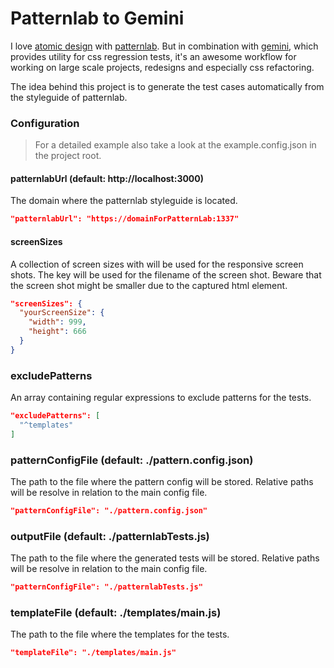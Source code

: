 # Patternlab to Gemini

I love [atomic design](http://atomicdesign.bradfrost.com) with [patternlab](http://patternlab.io). 
But in combination with [gemini](https://github.com/gemini-testing/gemini), which provides utility for css regression tests, 
it's an awesome workflow for working on large scale projects, redesigns and especially css refactoring.

The idea behind this project is to generate the test cases automatically from the styleguide of patternlab.

### Configuration

> For a detailed example also take a look at the example.config.json in the project root.

#### patternlabUrl (default: http://localhost:3000)

The domain where the patternlab styleguide is located.

```json
"patternlabUrl": "https://domainForPatternLab:1337"
```

#### screenSizes

A collection of screen sizes with will be used for the responsive screen shots. 
The key will be used for the filename of the screen shot.
Beware that the screen shot might be smaller due to the captured html element.

```json
"screenSizes": {
  "yourScreenSize": {
    "width": 999,
    "height": 666
  }
}
```

### excludePatterns

An array containing regular expressions to exclude patterns for the tests.

```json
"excludePatterns": [
  "^templates"
]
```

### patternConfigFile (default: ./pattern.config.json)

The path to the file where the pattern config will be stored. Relative paths will
be resolve in relation to the main config file. 

```json
"patternConfigFile": "./pattern.config.json"
```

### outputFile (default: ./patternlabTests.js)

The path to the file where the generated tests will be stored. Relative paths will
be resolve in relation to the main config file. 

```json
"patternConfigFile": "./patternlabTests.js"
```

### templateFile (default: ./templates/main.js)

The path to the file where the templates for the tests.

```json
"templateFile": "./templates/main.js"
```
